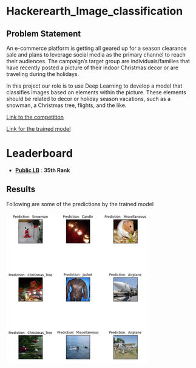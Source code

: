 # Hackerearth_Image_classification

## Problem Statement
An e-commerce platform is getting all geared up for a season clearance sale and plans to leverage social media as the primary channel to reach their audiences. The campaign’s target group are individuals/families that have recently posted a picture of their indoor Christmas decor or are traveling during the holidays.

In this project our role is to use Deep Learning to develop a model that classifies images based on elements within the picture. These elements should be related to decor or holiday season vacations, such as a snowman, a Christmas tree, flights, and the like.

[Link to the competition](https://www.hackerearth.com/challenges/competitive/hackerearth-deep-learning-challenge-holidays/)

[Link for the trained model](https://drive.google.com/file/d/1eUO3e6_RVYYsW3WiynUKQBI6BA681Xaj/view?usp=sharing)

# Leaderboard

* **[Public LB](https://www.hackerearth.com/challenges/competitive/hackerearth-deep-learning-challenge-holidays/leaderboard/holiday-season-11-2c924626/)** : **35th Rank**

## Results

Following are some of the predictions by the trained model <br><br>
![](images/test_predictions.png )<br>
